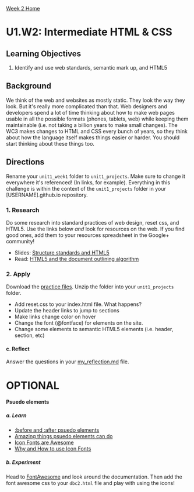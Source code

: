 [Week 2 Home](../)

# U1.W2: Intermediate HTML & CSS

## Learning Objectives
1. Identify and use web standards, semantic mark up, and HTML5


## Background

We think of the web and websites as mostly static. They look the way they look.  But it's really more complicated than that.  Web designers and developers spend a lot of time thinking about how to make web pages usable in all the possible formats (phones, tablets, web) while keeping them maintainable (i.e. not taking a billion years to make small changes). The WC3 makes changes to HTML and CSS every bunch of years, so they think about how the language itself makes things easier or harder. You should start thinking about these things too.


## Directions

Rename your `unit1_week1` folder to `unit1_projects`. Make sure to change it everywhere it's referenced! (In links, for example). Everything in this challenge is within the context of the `unit1_projects` folder in your [USERNAME].github.io repository.


### 1. Research

Do some research into standard practices of web design, reset css, and HTML5. Use the links below *and* look for resources on the web. If you find good ones, add them to your resources spreadsheet in the Google+ community!

* Slides: [Structure standards and HTML5](http://girldevelopit.com/assets/intermediate-html-css/class1.html#/17)
* Read: [HTML5 and the document outlining algorithm](http://coding.smashingmagazine.com/2011/08/16/html5-and-the-document-outlining-algorithm/)


### 2. Apply
Download the [practice files](http://girldevelopit.com/assets/intermediate-html-css/class1.zip).  Unzip the folder into your `unit1_projects` folder.

* Add reset.css to your index.html file. What happens?
* Update the header links to jump to sections
* Make links change color on hover
* Change the font (@fontface) for elements on the site.
* Change some elements to semantic HTML5 elements (i.e. header, section, etc)

#### c. Reflect

Answer the questions in your [my_reflection.md](my_reflection.md) file.


# **OPTIONAL**
#### Psuedo elements

##### a. Learn

* [:before and :after psuedo
elements](http://coding.smashingmagazine.com/2011/07/13/learning-to-use-the-before-and-after-pseudo-elements-in-css/)
* [Amazing things psuedo elements can
do](http://css-tricks.com/pseudo-element-roundup/)
* [Icon Fonts are Awesome](https://css-tricks.com/examples/IconFont/)
* [Why and How to use Icon
Fonts](http://www.vanseodesign.com/web-design/icon-fonts/)

##### b. Experiment
Head to [FontAwesome](http://fontawesome.io/) and look around the
documentation.  Then add the font awesome css to your `dbc2.html` file
and play with using the icons!

